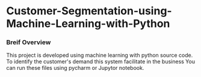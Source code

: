 # Customer-Segmentation-using-Machine-Learning-with-Python
### Breif Overview 
This project is developed using machine learning with python source code.
To identify the customer's demand this system facilitate in the business
You can run these files using pycharm or Jupytor notebook. 

